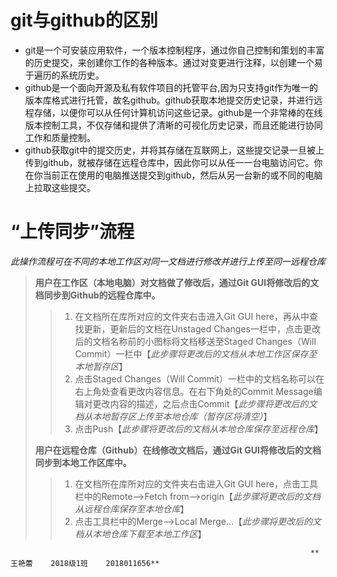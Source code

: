 # git与github的区别
* git是一个可安装应用软件，一个版本控制程序，通过你自己控制和策划的丰富的历史提交，来创建你工作的各种版本。通过对变更进行注释，以创建一个易于遍历的系统历史。
* github是一个面向开源及私有软件项目的托管平台,因为只支持git作为唯一的版本库格式进行托管，故名github。github获取本地提交历史记录，并进行远程存储，以便你可以从任何计算机访问这些记录。github是一个非常棒的在线版本控制工具，不仅存储和提供了清晰的可视化历史记录，而且还能进行协同工作和质量控制。
* github获取git中的提交历史，并将其存储在互联网上，这些提交记录一旦被上传到github，就被存储在远程仓库中，因此你可以从任一一台电脑访问它。你在你当前正在使用的电脑推送提交到github，然后从另一台新的或不同的电脑上拉取这些提交。
# “上传同步”流程
*此操作流程可在不同的本地工作区对同一文档进行修改并进行上传至同一远程仓库*
> **用户在工作区（本地电脑）对文档做了修改后，通过Git GUI将修改后的文档同步到Github的远程仓库中。**
>> 1. 在文档所在库所对应的文件夹右击进入Git GUI here，再从中查找更新，更新后的文档在Unstaged Changes一栏中，点击更改后的文档名称前的小图标将文档移送至Staged Changes（Will Commit）一栏中【*此步骤将更改后的文档从本地工作区保存至本地暂存区*】
>> 2. 点击Staged Changes（Will Commit）一栏中的文档名称可以在右上角处查看更改内容信息。在右下角处的Commit Message编辑对更改内容的描述，之后点击Commit【*此步骤将更改后的文档从本地暂存区上传至本地仓库（暂存区将清空）*】
>> 3. 点击Push【*此步骤将更改后的文档从本地仓库保存至远程仓库*】
> 
> **用户在远程仓库（Github）在线修改文档后，通过Git GUI将修改后的文档同步到本地工作区库中。**
>> 1. 在文档所在库所对应的文件夹右击进入Git GUI here，点击工具栏中的Remote-->Fetch from-->origin【*此步骤将更改后的文档从远程仓库保存至本地仓库*】
>> 2. 点击工具栏中的Merge-->Local Merge...【*此步骤将更改后的文档从本地仓库下载至本地工作区*】
> 
                                                                       **王艳蕾    2018级1班    2018011656**
